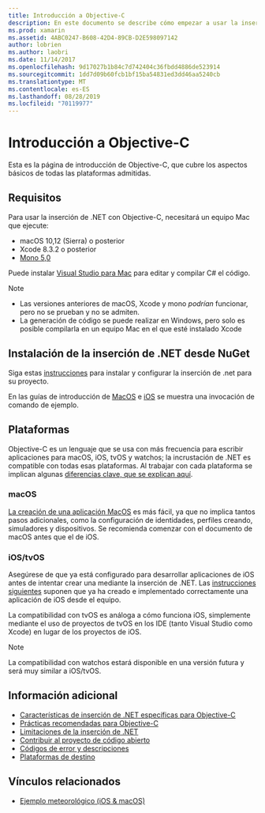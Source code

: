 ```yaml
---
title: Introducción a Objective-C
description: En este documento se describe cómo empezar a usar la inserción de .NET con Objective-C. Se describen los requisitos, la instalación de la inserción de .NET desde NuGet y las plataformas admitidas.
ms.prod: xamarin
ms.assetid: 4ABC0247-B608-42D4-89CB-D2E598097142
author: lobrien
ms.author: laobri
ms.date: 11/14/2017
ms.openlocfilehash: 9d17027b1b84c7d742404c36fbdd4886de523914
ms.sourcegitcommit: 1dd7d09b60fcb1bf15ba54831ed3dd46aa5240cb
ms.translationtype: MT
ms.contentlocale: es-ES
ms.lasthandoff: 08/28/2019
ms.locfileid: "70119977"
---
```

# <a name="getting-started-with-objective-c"></a>Introducción a Objective-C

Esta es la página de introducción de Objective-C, que cubre los aspectos básicos de todas las plataformas admitidas.

## <a name="requirements"></a>Requisitos

Para usar la inserción de .NET con Objective-C, necesitará un equipo Mac que ejecute:

- macOS 10,12 (Sierra) o posterior
- Xcode 8.3.2 o posterior
- [Mono 5,0](https://www.mono-project.com/download/)

Puede instalar [Visual Studio para Mac](https://visualstudio.microsoft.com/vs/mac/) para editar y compilar C# el código.

> [!NOTE]
> - Las versiones anteriores de macOS, Xcode y mono _podrían_ funcionar, pero no se prueban y no se admiten.
> - La generación de código se puede realizar en Windows, pero solo es posible compilarla en un equipo Mac en el que esté instalado Xcode

## <a name="installing-net-embedding-from-nuget"></a>Instalación de la inserción de .NET desde NuGet

Siga estas [instrucciones](~/tools/dotnet-embedding/get-started/install/install.md) para instalar y configurar la inserción de .net para su proyecto.

En las guías de introducción de [MacOS](~/tools/dotnet-embedding/get-started/objective-c/macos.md) e [iOS](~/tools/dotnet-embedding/get-started/objective-c/ios.md) se muestra una invocación de comando de ejemplo.

## <a name="platforms"></a>Plataformas

Objective-C es un lenguaje que se usa con más frecuencia para escribir aplicaciones para macOS, iOS, tvOS y watchos; la incrustación de .NET es compatible con todas esas plataformas. Al trabajar con cada plataforma se implican algunas [diferencias clave, que se explican aquí](~/tools/dotnet-embedding/objective-c/platforms.md).

### <a name="macos"></a>macOS

[La creación de una aplicación MacOS](~/tools/dotnet-embedding/get-started/objective-c/macos.md) es más fácil, ya que no implica tantos pasos adicionales, como la configuración de identidades, perfiles creando, simuladores y dispositivos. Se recomienda comenzar con el documento de macOS antes que el de iOS.

### <a name="ios--tvos"></a>iOS/tvOS

Asegúrese de que ya está configurado para desarrollar aplicaciones de iOS antes de intentar crear una mediante la inserción de .NET. Las [instrucciones siguientes](~/tools/dotnet-embedding/get-started/objective-c/ios.md) suponen que ya ha creado e implementado correctamente una aplicación de iOS desde el equipo.

La compatibilidad con tvOS es análoga a cómo funciona iOS, simplemente mediante el uso de proyectos de tvOS en los IDE (tanto Visual Studio como Xcode) en lugar de los proyectos de iOS.

> [!NOTE]
> La compatibilidad con watchos estará disponible en una versión futura y será muy similar a iOS/tvOS.

## <a name="further-reading"></a>Información adicional

- [Características de inserción de .NET específicas para Objective-C](~/tools/dotnet-embedding/objective-c/index.md)
- [Prácticas recomendadas para Objective-C](~/tools/dotnet-embedding/objective-c/best-practices.md)
- [Limitaciones de la inserción de .NET](~/tools/dotnet-embedding/limitations.md)
- [Contribuir al proyecto de código abierto](https://github.com/mono/Embeddinator-4000/blob/master/Contributing.md)
- [Códigos de error y descripciones](~/tools/dotnet-embedding/errors.md)
- [Plataformas de destino](~/tools/dotnet-embedding/objective-c/platforms.md)

## <a name="related-links"></a>Vínculos relacionados

- [Ejemplo meteorológico (iOS & macOS)](https://github.com/jamesmontemagno/embeddinator-weather)
